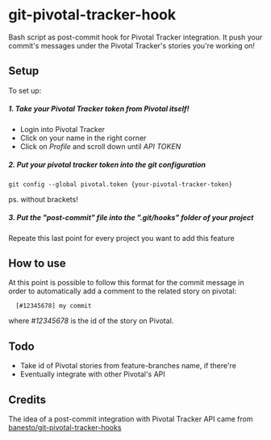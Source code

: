 # git-pivotal-tracker-hook
Bash script as post-commit hook for Pivotal Tracker integration.
It push your commit's messages under the Pivotal Tracker's stories you're working on!


## Setup
  To set up:
##### 1. Take your Pivotal Tracker token from Pivotal itself!
- Login into Pivotal Tracker
- Click on your name in the right corner
- Click on *Profile* and scroll down until *API TOKEN*

##### 2. Put your pivotal tracker token into the git configuration
    git config --global pivotal.token {your-pivotal-tracker-token}

ps. without brackets!

##### 3. Put the "post-commit" file into the ".git/hooks" folder of your project
Repeate this last point for every project you want to add this feature

## How to use
At this point is possible to follow this format for the commit message in order to automatically add a comment to the related story on  pivotal:
  
      [#12345678] my commit
      
where *#12345678* is the id of the story on Pivotal.

## Todo

 - Take id of Pivotal stories from feature-branches name, if there're
 - Eventually integrate with other Pivotal's API

## Credits
The idea of a post-commit integration with Pivotal Tracker API came from [banesto/git-pivotal-tracker-hooks](https://github.com/banesto/git-pivotal-tracker-hooks)
